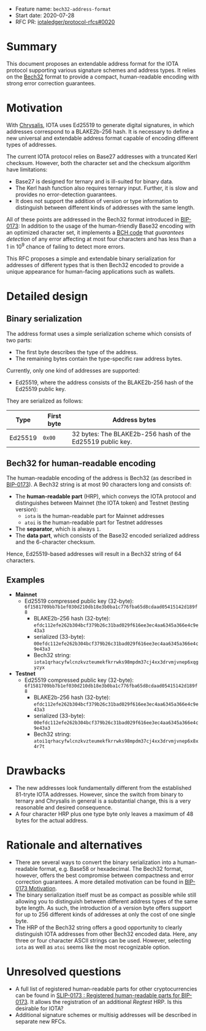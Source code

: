 + Feature name: `bech32-address-format`
+ Start date: 2020-07-28
+ RFC PR: [iotaledger/protocol-rfcs#0020](https://github.com/iotaledger/protocol-rfcs/pull/20)

# Summary

This document proposes an extendable address format for the IOTA protocol supporting various signature schemes and address types. It relies on the [Bech32](https://github.com/bitcoin/bips/blob/master/bip-0173.mediawiki) format to provide a compact, human-readable encoding with strong error correction guarantees.

# Motivation

With [Chrysalis](https://roadmap.iota.org/chrysalis), IOTA uses Ed25519 to generate digital signatures, in which addresses correspond to a BLAKE2b-256 hash. It is necessary to define a new universal and extendable address format capable of encoding different types of addresses.

The current IOTA protocol relies on Base27 addresses with a truncated Kerl checksum. However, both the character set and the checksum algorithm have limitations: 
- Base27 is designed for ternary and is ill-suited for binary data.
- The Kerl hash function also requires ternary input. Further, it is slow and provides no error-detection guarantees.
- It does not support the addition of version or type information to distinguish between different kinds of addresses with the same length.

All of these points are addressed in the Bech32 format introduced in [BIP-0173](https://github.com/bitcoin/bips/blob/master/bip-0173.mediawiki): In addition to the usage of the human-friendly Base32 encoding with an optimized character set, it implements a [BCH code](https://en.wikipedia.org/wiki/BCH_code) that _guarantees detection_ of any error affecting at most four characters and has less than a 1 in 10<sup>9</sup> chance of failing to detect more errors.

This RFC proposes a simple and extendable binary serialization for addresses of different types that is then Bech32 encoded to provide a unique appearance for human-facing applications such as wallets. 

# Detailed design

## Binary serialization

The address format uses a simple serialization scheme which consists of two parts:

   - The first byte describes the type of the address.
   - The remaining bytes contain the type-specific raw address bytes.

Currently, only one kind of addresses are supported:
 - Ed25519, where the address consists of the BLAKE2b-256 hash of the Ed25519 public key.

They are serialized as follows:

| Type    | First byte | Address bytes                                             |
| ------- | ---------- | --------------------------------------------------------- |
| Ed25519 | `0x00`     | 32 bytes: The BLAKE2b-256 hash of the Ed25519 public key. |


## Bech32 for human-readable encoding

The human-readable encoding of the address is Bech32 (as described in [BIP-0173](https://github.com/bitcoin/bips/blob/master/bip-0173.mediawiki)). A Bech32 string is at most 90 characters long and consists of: 

- The **human-readable part** (HRP), which conveys the IOTA protocol and distinguishes between Mainnet (the IOTA token) and Testnet (testing version):
   -  `iota` is the human-readable part for Mainnet addresses
   -  `atoi` is the human-readable part for Testnet addresses
- The **separator**, which is always `1`.
- The **data part**, which consists of the Base32 encoded serialized address and the 6-character checksum.

Hence, Ed25519-based addresses will result in a Bech32 string of 64 characters.

## Examples

- **Mainnet**
   - Ed25519 compressed public key (32-byte): `6f1581709bb7b1ef030d210db18e3b0ba1c776fba65d8cdaad05415142d189f8`
      - BLAKE2b-256 hash (32-byte): `efdc112efe262b304bcf379b26c31bad029f616ee3ec4aa6345a366e4c9e43a3` 
      - serialized (33-byte): `00efdc112efe262b304bcf379b26c31bad029f616ee3ec4aa6345a366e4c9e43a3`
      - Bech32 string: `iota1qrhacyfwlcnzkvzteumekfkrrwks98mpdm37cj4xx3drvmjvnep6xqgyzyx`
- **Testnet**
   - Ed25519 compressed public key (32-byte): `6f1581709bb7b1ef030d210db18e3b0ba1c776fba65d8cdaad05415142d189f8`
      - BLAKE2b-256 hash (32-byte): `efdc112efe262b304bcf379b26c31bad029f616ee3ec4aa6345a366e4c9e43a3` 
      - serialized (33-byte): `00efdc112efe262b304bcf379b26c31bad029f616ee3ec4aa6345a366e4c9e43a3`
      - Bech32 string: `atoi1qrhacyfwlcnzkvzteumekfkrrwks98mpdm37cj4xx3drvmjvnep6x8x4r7t`

# Drawbacks

- The new addresses look fundamentally different from the established 81-tryte IOTA addresses. However, since the switch from binary to ternary and Chrysalis in general is a substantial change, this is a very reasonable and desired consequence.
- A four character HRP plus one type byte only leaves a maximum of 48 bytes for the actual address. 

# Rationale and alternatives

- There are several ways to convert the binary serialization into a human-readable format, e.g. Base58 or hexadecimal. The Bech32 format, however, offers the best compromise between compactness and error correction guarantees. A more detailed motivation can be found in [BIP-0173 Motivation](https://github.com/bitcoin/bips/blob/master/bip-0173.mediawiki#motivation).
- The binary serialization itself must be as compact as possible while still allowing you to distinguish between different address types of the same byte length. As such, the introduction of a version byte offers support for up to 256 different kinds of addresses at only the cost of one single byte.
- The HRP of the Bech32 string offers a good opportunity to clearly distinguish IOTA addresses from other Bech32 encoded data. Here, any three or four character ASCII strings can be used. However, selecting `iota` as well as `atoi` seems like the most recognizable option.

# Unresolved questions

- A full list of registered human-readable parts for other cryptocurrencies can be found in [SLIP-0173 : Registered human-readable parts for BIP-0173](https://github.com/satoshilabs/slips/blob/master/slip-0173.md). It allows the registration of an additional _Regtest_ HRP. Is this desirable for IOTA?
- Additional signature schemes or multisig addresses will be described in separate new RFCs.
